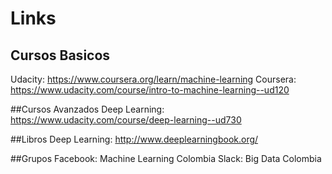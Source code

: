 # Links

## Cursos Basicos
Udacity: https://www.coursera.org/learn/machine-learning
Coursera: https://www.udacity.com/course/intro-to-machine-learning--ud120


##Cursos Avanzados
Deep Learning: https://www.udacity.com/course/deep-learning--ud730

##Libros
Deep Learning: http://www.deeplearningbook.org/

##Grupos
Facebook: Machine Learning Colombia
Slack: Big Data Colombia
